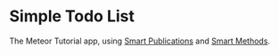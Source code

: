# Simple Todo List

The Meteor Tutorial app, using [Smart Publications](https://github.com/meteor-utilities/smart-publications) and [Smart Methods](https://github.com/meteor-utilities/smart-methods).